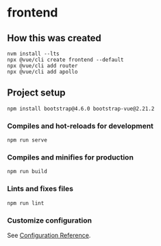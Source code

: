 # frontend

## How this was created

```
nvm install --lts
npx @vue/cli create frontend --default
npx @vue/cli add router
npx @vue/cli add apollo
```

## Project setup
```
npm install bootstrap@4.6.0 bootstrap-vue@2.21.2

```

### Compiles and hot-reloads for development
```
npm run serve
```

### Compiles and minifies for production
```
npm run build
```

### Lints and fixes files
```
npm run lint
```

### Customize configuration
See [Configuration Reference](https://cli.vuejs.org/config/).
